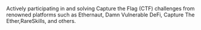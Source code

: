 Actively participating in and solving Capture the Flag (CTF) challenges from renowned platforms such as Ethernaut, Damn Vulnerable DeFi, Capture The Ether,RareSkills, and others.
